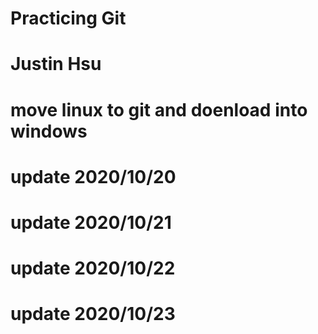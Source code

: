 # Practicing Git
# Justin Hsu 
# move linux to git and doenload into windows 
# update 2020/10/20
# update 2020/10/21
# update 2020/10/22
# update 2020/10/23
